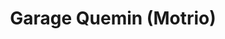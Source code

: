 ---
title: "Garage Quemin (Motrio)"
url: /charantonnay/garage-quemin-motrio/
shop: Autowerkstatt
---